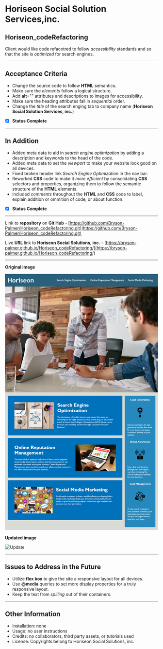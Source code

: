 # Horiseon Social Solution Services,inc.
## Horiseon_codeRefactoring 
Client would like code refacotred to follow *accessibility* standards and so that the site is *optimized* for search engines.
______________________
## Acceptance Criteria
* Change the source code to follow **HTML** semantics.
* Make sure the *elements* follow a logical structure.
* Add **alt**="" attributes and descriptions to images for accessibility.
* Make sure the heading attributes fall in *sequential* order.
* Change the *title* of the search enging tab to company name (**Horiseon Social Solution Services, inc.**)

 - [X] **Status Complete**
______________________

## In Addition
* Added meta data to aid in *search engine optimization* by adding a description and keywords to the head of the code.
* Added meta data to set the *viewport* to make your website look good on all devices.
* Fixed broken header link *Search Engine Optimization* in the nav bar.
* Reworked **CSS** code to make it *more efficient* by consolidating **CSS** selectors and properties,
  organizing them to follow the semantic structure of the **HTML** elements.
* Included *comments* throughout the **HTML** and **CSS** code to label, explain addition or ommition of code, or about function.

 - [X] **Status Complete**
______________________


Link to **repository** on **Git Hub** - [https://github.com/Bryson-Palmer/Horiseon_codeRefactoring.git](https://github.com/Bryson-Palmer/Horiseon_codeRefactoring.git)

Live **URL** link to **Horiseon Social Solutions, inc.** - [https://bryson-palmer.github.io/Horiseon_codeRefactoring/](https://bryson-palmer.github.io/Horiseon_codeRefactoring/)
______________________

**Original image**

![Original](./assets/images/01-html-css-git-homework-demo.png)

**Updated image**

![Update](./assets/images/Horiseon-code-refactor.png)

_______________________

## Issues to Address in the Future

* Utilize **flex box** to give the site a responsive layout for all devices.
* Use **@media** queries to set more display properties for a truly responsive layout.
* Keep the text from *spilling* out of their containers.

________________________

## Other Information
* Installation: none
* Usage: no user instructions
* Credits: no collaborators, third party assets, or tutorials used
* License: Copyrights belong to Horiseon Social Solutions, inc.